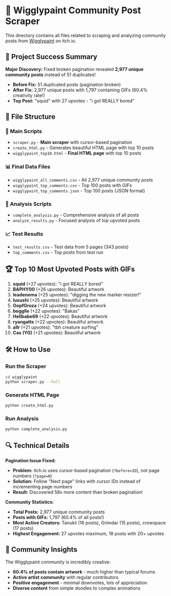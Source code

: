 # 🎨 Wigglypaint Community Post Scraper

This directory contains all files related to scraping and analyzing community posts from [Wigglypaint](https://internet-janitor.itch.io/wigglypaint) on itch.io.

## 🎉 Project Success Summary

**Major Discovery:** Fixed broken pagination revealed **2,977 unique community posts** instead of 51 duplicates!

- **Before Fix:** 51 duplicated posts (pagination broken)
- **After Fix:** 2,977 unique posts with 1,797 containing GIFs (60.4% creativity rate!)
- **Top Post:** "squid" with 27 upvotes - "i got REALLY bored"

## 📁 File Structure

### 🚀 Main Scripts
- `scraper.py` - **Main scraper** with cursor-based pagination
- `create_html.py` - Generates beautiful HTML page with top 10 posts
- `wigglypaint_top10.html` - **Final HTML page** with top 10 posts

### 📊 Final Data Files
- `wigglypaint_all_comments.csv` - All 2,977 unique community posts
- `wigglypaint_top_comments.csv` - Top 100 posts with GIFs
- `wigglypaint_top_comments.json` - Top 100 posts (JSON format)

### 🔧 Analysis Scripts
- `complete_analysis.py` - Comprehensive analysis of all posts
- `analyze_results.py` - Focused analysis of top upvoted posts

### 📈 Test Results
- `test_results.csv` - Test data from 5 pages (343 posts)
- `top_comments.csv` - Top posts from test run

## 🏆 Top 10 Most Upvoted Posts with GIFs

1. **squid** (+27 upvotes): "i got REALLY bored"
2. **BAPHY00** (+26 upvotes): Beautiful artwork
3. **leadenema** (+25 upvotes): "digging the new marker resizer!"
4. **lusushi** (+25 upvotes): Beautiful artwork
5. **OopfGroza** (+24 upvotes): Beautiful artwork
6. **bogglle** (+22 upvotes): "Bakas"
7. **Hellbabe69** (+22 upvotes): Beautiful artwork
8. **ryangatts** (+22 upvotes): Beautiful artwork
9. **allr** (+21 upvotes): "tbh creature surfing"
10. **Cas (YG)** (+21 upvotes): Beautiful artwork

## 🛠️ How to Use

### Run the Scraper
```bash
cd wigglypaint
python scraper.py --full
```

### Generate HTML Page
```bash
python create_html.py
```

### Run Analysis
```bash
python complete_analysis.py
```

## 🔍 Technical Details

**Pagination Issue Fixed:**
- **Problem:** itch.io uses cursor-based pagination (`?before=ID`), not page numbers (`?page=N`)
- **Solution:** Follow "Next page" links with cursor IDs instead of incrementing page numbers
- **Result:** Discovered 58x more content than broken pagination!

**Community Statistics:**
- **Total Posts:** 2,977 unique community posts
- **Posts with GIFs:** 1,797 (60.4% of all posts!)
- **Most Active Creators:** Tanukii (16 posts), Grimdar (15 posts), crowspace (17 posts)
- **Highest Engagement:** 27 upvotes maximum, 18 posts with 20+ upvotes

## 🎨 Community Insights

The Wigglypaint community is incredibly creative:
- **60.4% of posts contain artwork** - much higher than typical forums
- **Active artist community** with regular contributors
- **Positive engagement** - minimal downvotes, lots of appreciation
- **Diverse content** from simple doodles to complex animations 